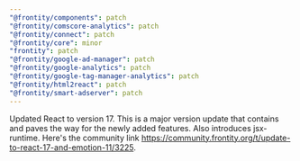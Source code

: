 ```yaml
---
"@frontity/components": patch
"@frontity/comscore-analytics": patch
"@frontity/connect": patch
"@frontity/core": minor
"frontity": patch
"@frontity/google-ad-manager": patch
"@frontity/google-analytics": patch
"@frontity/google-tag-manager-analytics": patch
"@frontity/html2react": patch
"@frontity/smart-adserver": patch
---
```


Updated React to version 17. This is a major version update that contains and paves the way for the newly added features. Also introduces jsx-runtime. Here's the community link https://community.frontity.org/t/update-to-react-17-and-emotion-11/3225.
